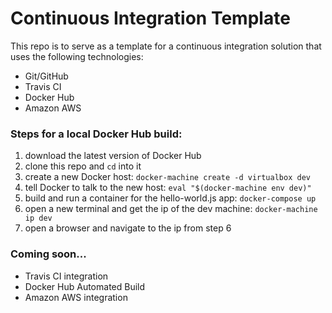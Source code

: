 # Continuous Integration Template
This repo is to serve as a template for a continuous integration solution that uses the following technologies:
- Git/GitHub
- Travis CI
- Docker Hub
- Amazon AWS

### Steps for a local Docker Hub build:
1. download the latest version of Docker Hub
2. clone this repo and `cd` into it
3. create a new Docker host: `docker-machine create -d virtualbox dev`
4. tell Docker to talk to the new host: `eval "$(docker-machine env dev)"`
5. build and run a container for the hello-world.js app: `docker-compose up`
6. open a new terminal and get the ip of the dev machine: `docker-machine ip dev`
7. open a browser and navigate to the ip from step 6

### Coming soon...
- Travis CI integration
- Docker Hub Automated Build
- Amazon AWS integration

